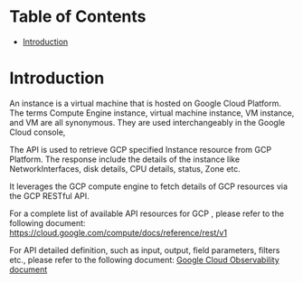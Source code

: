 # Table of Contents
- [Introduction](#introduction-)

# Introduction <a name="introduction"></a>
An instance is a virtual machine that is hosted on Google Cloud Platform. The terms Compute Engine instance, virtual machine instance, VM instance, and VM are all synonymous. They are used interchangeably in the Google Cloud console,

The API is used to retrieve GCP specified Instance resource from GCP Platform. The response include the details of the instance like NetworkInterfaces, disk details, CPU details, status, Zone etc. 



It leverages the GCP compute engine to fetch details of GCP resources via the GCP RESTful API. 

For a complete list of available API resources for GCP , please refer to the following document: https://cloud.google.com/compute/docs/reference/rest/v1

For API detailed definition, such as input, output, field parameters, filters etc., please refer to the following document:
[Google Cloud Observability document](https://cloud.google.com/compute/docs/reference/rest/v1/instances/get)